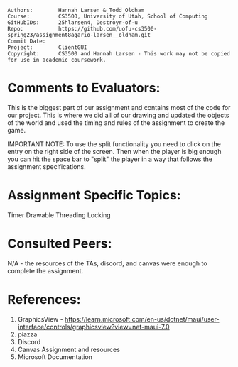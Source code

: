 ﻿```
Authors:		Hannah Larsen & Todd Oldham
Course:			CS3500, University of Utah, School of Computing
GitHubIDs:		25hlarsen4, Destroyr-of-u
Repo:			https://github.com/uofu-cs3500-spring23/assignment8agario-larsen__oldham.git
Commit Date:	
Project:	  	ClientGUI
Copyright:		CS3500 and Hannah Larsen - This work may not be copied for use in academic coursework.
```


# Comments to Evaluators:

This is the biggest part of our assignment and contains most of the code for our project.
This is where we did all of our drawing and updated the objects of the world and used the timing and
rules of the assignment to create the game.

IMPORTANT NOTE: To use the split functionality you need to click on the entry on the right side of the screen.
Then when the player is big enough you can hit the space bar to "split" the player in a way that follows the assignment
specifications.

# Assignment Specific Topics:

Timer
Drawable
Threading
Locking

# Consulted Peers:

N/A - the resources of the TAs, discord, and canvas were enough to complete the assignment.

# References:

1. GraphicsView - https://learn.microsoft.com/en-us/dotnet/maui/user-interface/controls/graphicsview?view=net-maui-7.0
2. piazza
3. Discord
4. Canvas Assignment and resources
5. Microsoft Documentation